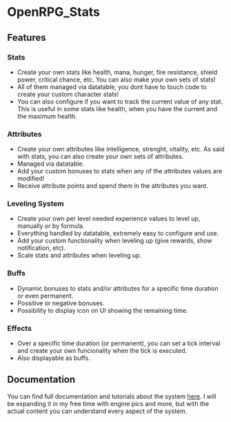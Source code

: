 # OpenRPG_Stats

## Features

### Stats

* Create your own stats like health, mana, hunger, fire resistance, shield power, critical chance, etc. You can also
  make your own sets of stats!
* All of them managed via datatable, you dont have to touch code to create your custom character stats!
* You can also configure if you want to track the current value of any stat. This is useful in some stats like health, when you have the current and the maximum health.

### Attributes

* Create your own attributes like intelligence, strenght, vitality, etc. As said with stats, you can also create your own sets of attributes.
* Managed via datatable.
* Add your custom bonuses to stats when any of the attributes values are modified!
* Receive attribute points and spend them in the attributes you want.

### Leveling System

* Create your own per level needed experience values to level up, manually or by formula.
* Everything handled by datatable, extremely easy to configure and use.
* Add your custom functionality when leveling up (give rewards, show notification, etc).
* Scale stats and attributes when leveling up.

### Buffs

* Dynamic bonuses to stats and/or attributes for a specific time duration or even permanent.
* Possitive or negative bonuses.
* Possibility to display icon on UI showing the remaining time.

### Effects

* Over a specific time duration (or permanent), you can set a tick interval and create your own funcionality when the tick is executed.
* Also displayable as buffs.

## Documentation

You can find full documentation and tutorials about the system [here](https://openrpg-stats.readthedocs.io/en/latest/). I will be expanding it in my free time with engine pics and more, but with the actual content you can understand every aspect of the system.
